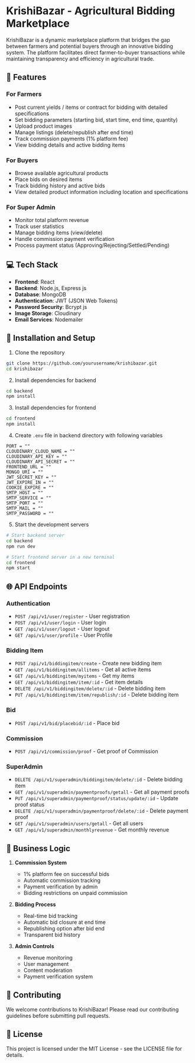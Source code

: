 # KrishiBazar - Agricultural Bidding Marketplace

KrishiBazar is a dynamic marketplace platform that bridges the gap between farmers and potential buyers through an innovative bidding system. The platform facilitates direct farmer-to-buyer transactions while maintaining transparency and efficiency in agricultural trade.

## 🌟 Features

### For Farmers
- Post current yields / items or contract for bidding with detailed specifications
- Set bidding parameters (starting bid, start time, end time, quantity)
- Upload product images
- Manage listings (delete/republish after end time)
- Track commission payments (1% platform fee)
- View bidding details and active bidding items

### For Buyers
- Browse available agricultural products
- Place bids on desired items
- Track bidding history and active bids
- View detailed product information including location and specifications

### For Super Admin
- Monitor total platform revenue
- Track user statistics
- Manage bidding items (view/delete)
- Handle commission payment verification
- Process payment status (Approving/Rejecting/Settled/Pending)

## 💻 Tech Stack

- **Frontend**: React
- **Backend**: Node.js, Express js
- **Database**: MongoDB
- **Authentication**: JWT (JSON Web Tokens)
- **Password Security**: Bcrypt js
- **Image Storage**: Cloudinary
- **Email Services**: Nodemailer

## 🚀 Installation and Setup

1. Clone the repository
```bash
git clone https://github.com/yourusername/krishibazar.git
cd krishibazar
```

2. Install dependencies for backend
```bash
cd backend
npm install
```

3. Install dependencies for frontend
```bash
cd frontend
npm install
```

4. Create `.env` file in backend directory with following variables
```env
PORT = ""
CLOUDINARY_CLOUD_NAME = ""
CLOUDINARY_API_KEY = ""
CLOUDINARY_API_SECRET = ""
FRONTEND_URL = ""
MONGO_URI = ""
JWT_SECRET_KEY = ""
JWT_EXPIRE_IN = ""
COOKIE_EXPIRE = ""
SMTP_HOST = ""
SMTP_SERVICE = ""
SMTP_PORT = ""
SMTP_MAIL = ""
SMTP_PASSWORD = "" 
```

5. Start the development servers
```bash
# Start backend server
cd backend
npm run dev

# Start frontend server in a new terminal
cd frontend
npm start
```

## 🌐 API Endpoints

### Authentication
- `POST /api/v1/user/register` - User registration
- `POST /api/v1/user/login` - User login
- `GET /api/v1/user/logout` - User logout
- `GET /api/v1/user/profile` - User Profile

### Bidding Item
- `POST /api/v1/biddingitem/create` - Create new bidding item
- `GET /api/v1/biddingitem/allitems` - Get all active items
- `GET /api/v1/biddingitem/myitems` - Get my items
- `GET /api/v1/biddingitem/item/:id` - Get item details
- `DELETE /api/v1/biddingitem/delete/:id` - Delete bidding item
- `PUT /api/v1/biddingitem/item/republish/:id` - Delete bidding item

### Bid 
- `POST /api/v1/bid/placebid/:id` - Place bid

### Commission 
- `POST /api/v1/commission/proof` - Get proof of Commission

### SuperAdmin 
- `DELETE /api/v1/superadmin/biddingitem/delete/:id` - Delete bidding item
- `GET /api/v1/superadmin/paymentproofs/getall` - Get all payment proofs
- `PUT /api/v1/superadmin/paymentproof/status/update/:id` - Update proof status
- `DELETE /api/v1/superadmin/paymentproof/delete/:id` - Delete payment proof
- `GET /api/v1/superadmin/users/getall` - Get all users
- `GET /api/v1/superadmin/monthlyrevenue` - Get monthly revenue 

## 💼 Business Logic

1. **Commission System**
   - 1% platform fee on successful bids
   - Automatic commission tracking
   - Payment verification by admin
   - Bidding restrictions on unpaid commission

2. **Bidding Process**
   - Real-time bid tracking
   - Automatic bid closure at end time
   - Republishing option after bid end
   - Transparent bid history

3. **Admin Controls**
   - Revenue monitoring
   - User management
   - Content moderation
   - Payment verification system

## 👥 Contributing

We welcome contributions to KrishiBazar! Please read our contributing guidelines before submitting pull requests.

## 📄 License

This project is licensed under the MIT License - see the LICENSE file for details.
